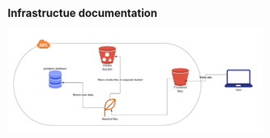 ## Infrastructue documentation

![Infrastructue documentation](https://github.com/HusseinSamy/Nano-degree-graduation-project/blob/Hussein/Screenshots/Udagram-infrastructure%20diagram.png)
